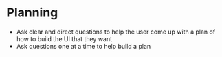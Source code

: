 # Planning

- Ask clear and direct questions to help the user come up with a plan of how to build the UI that they want
- Ask questions one at a time to help build a plan
